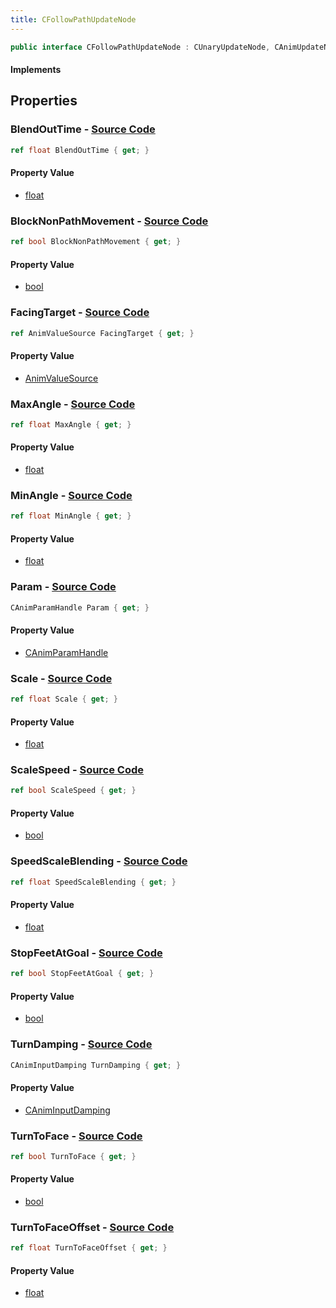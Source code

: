 ```yaml
---
title: CFollowPathUpdateNode
---
```


```csharp
public interface CFollowPathUpdateNode : CUnaryUpdateNode, CAnimUpdateNodeBase, ISchemaClass<CAnimUpdateNodeBase>, ISchemaClass<CUnaryUpdateNode>, ISchemaClass<CFollowPathUpdateNode>, ISchemaField, ISchemaClass, INativeHandle
```

#### Implements

## Properties

### **BlendOutTime** - [Source Code](https://github.com/swiftly-solution/swiftlys2/blob/main/managed/src/SwiftlyS2.Generated/Schemas/Interfaces/CFollowPathUpdateNode.cs#L16)

```csharp
ref float BlendOutTime { get; }
```

#### Property Value

- [float](https://learn.microsoft.com/dotnet/api/system.single)

### **BlockNonPathMovement** - [Source Code](https://github.com/swiftly-solution/swiftlys2/blob/main/managed/src/SwiftlyS2.Generated/Schemas/Interfaces/CFollowPathUpdateNode.cs#L18)

```csharp
ref bool BlockNonPathMovement { get; }
```

#### Property Value

- [bool](https://learn.microsoft.com/dotnet/api/system.boolean)

### **FacingTarget** - [Source Code](https://github.com/swiftly-solution/swiftlys2/blob/main/managed/src/SwiftlyS2.Generated/Schemas/Interfaces/CFollowPathUpdateNode.cs#L34)

```csharp
ref AnimValueSource FacingTarget { get; }
```

#### Property Value

- [AnimValueSource](/docs/api/shared/schemadefinitions/animvaluesource)

### **MaxAngle** - [Source Code](https://github.com/swiftly-solution/swiftlys2/blob/main/managed/src/SwiftlyS2.Generated/Schemas/Interfaces/CFollowPathUpdateNode.cs#L28)

```csharp
ref float MaxAngle { get; }
```

#### Property Value

- [float](https://learn.microsoft.com/dotnet/api/system.single)

### **MinAngle** - [Source Code](https://github.com/swiftly-solution/swiftlys2/blob/main/managed/src/SwiftlyS2.Generated/Schemas/Interfaces/CFollowPathUpdateNode.cs#L26)

```csharp
ref float MinAngle { get; }
```

#### Property Value

- [float](https://learn.microsoft.com/dotnet/api/system.single)

### **Param** - [Source Code](https://github.com/swiftly-solution/swiftlys2/blob/main/managed/src/SwiftlyS2.Generated/Schemas/Interfaces/CFollowPathUpdateNode.cs#L36)

```csharp
CAnimParamHandle Param { get; }
```

#### Property Value

- [CAnimParamHandle](/docs/api/shared/schemadefinitions/canimparamhandle)

### **Scale** - [Source Code](https://github.com/swiftly-solution/swiftlys2/blob/main/managed/src/SwiftlyS2.Generated/Schemas/Interfaces/CFollowPathUpdateNode.cs#L24)

```csharp
ref float Scale { get; }
```

#### Property Value

- [float](https://learn.microsoft.com/dotnet/api/system.single)

### **ScaleSpeed** - [Source Code](https://github.com/swiftly-solution/swiftlys2/blob/main/managed/src/SwiftlyS2.Generated/Schemas/Interfaces/CFollowPathUpdateNode.cs#L22)

```csharp
ref bool ScaleSpeed { get; }
```

#### Property Value

- [bool](https://learn.microsoft.com/dotnet/api/system.boolean)

### **SpeedScaleBlending** - [Source Code](https://github.com/swiftly-solution/swiftlys2/blob/main/managed/src/SwiftlyS2.Generated/Schemas/Interfaces/CFollowPathUpdateNode.cs#L30)

```csharp
ref float SpeedScaleBlending { get; }
```

#### Property Value

- [float](https://learn.microsoft.com/dotnet/api/system.single)

### **StopFeetAtGoal** - [Source Code](https://github.com/swiftly-solution/swiftlys2/blob/main/managed/src/SwiftlyS2.Generated/Schemas/Interfaces/CFollowPathUpdateNode.cs#L20)

```csharp
ref bool StopFeetAtGoal { get; }
```

#### Property Value

- [bool](https://learn.microsoft.com/dotnet/api/system.boolean)

### **TurnDamping** - [Source Code](https://github.com/swiftly-solution/swiftlys2/blob/main/managed/src/SwiftlyS2.Generated/Schemas/Interfaces/CFollowPathUpdateNode.cs#L32)

```csharp
CAnimInputDamping TurnDamping { get; }
```

#### Property Value

- [CAnimInputDamping](/docs/api/shared/schemadefinitions/caniminputdamping)

### **TurnToFace** - [Source Code](https://github.com/swiftly-solution/swiftlys2/blob/main/managed/src/SwiftlyS2.Generated/Schemas/Interfaces/CFollowPathUpdateNode.cs#L40)

```csharp
ref bool TurnToFace { get; }
```

#### Property Value

- [bool](https://learn.microsoft.com/dotnet/api/system.boolean)

### **TurnToFaceOffset** - [Source Code](https://github.com/swiftly-solution/swiftlys2/blob/main/managed/src/SwiftlyS2.Generated/Schemas/Interfaces/CFollowPathUpdateNode.cs#L38)

```csharp
ref float TurnToFaceOffset { get; }
```

#### Property Value

- [float](https://learn.microsoft.com/dotnet/api/system.single)

